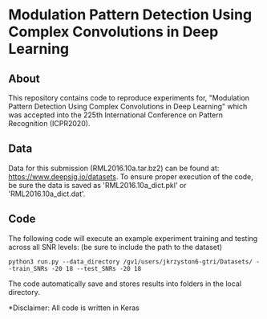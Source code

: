 # Modulation Pattern Detection Using Complex Convolutions in Deep Learning
## About
This repository contains code to reproduce experiments for, "Modulation Pattern Detection Using Complex Convolutions in Deep Learning" which was accepted into the 225th International Conference on Pattern Recognition (ICPR2020). 

## Data
Data for this submission (RML2016.10a.tar.bz2) can be found at: https://www.deepsig.io/datasets. To ensure proper execution of the code, be sure the data is saved as 'RML2016.10a_dict.pkl' or 'RML2016.10a_dict.dat'.

## Code

The following code will execute an example experiment training and testing across all SNR levels: (be sure to include the path to the dataset)
```
python3 run.py --data_directory /gv1/users/jkrzyston6-gtri/Datasets/ --train_SNRs -20 18 --test_SNRs -20 18 
```
The code automatically save and stores results into folders in the local directory. 

*Disclaimer: All code is written in Keras
